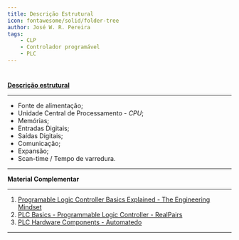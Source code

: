 ```yaml
---
title: Descrição Estrutural
icon: fontawesome/solid/folder-tree
author: José W. R. Pereira
tags:
    - CLP
    - Controlador programável
    - PLC
---
```


#


**[Descrição estrutural](../slides/aula02-descricao_estrutural.pdf)**

---


- Fonte de alimentação;
- Unidade Central de Processamento - *CPU*;
- Memórias;
- Entradas Digitais;
- Saídas Digitais;
- Comunicação;
- Expansão;
- Scan-time / Tempo de varredura.

---

**Material Complementar**

---

1. [Programable Logic Controller Basics Explained - The Engineering Mindset](https://youtu.be/uOtdWHMKhnw?si=1IrKs67Iis5yiBli)
2. [PLC Basics - Programmable Logic Controller - RealPairs](https://youtu.be/PbAGl_mv5XI?si=aiqbq88qaY9JAKWf)
3. [PLC Hardware Components - Automatedo](https://youtu.be/wlCG8d2iQ5c?si=tq6QTypNT3LbYfkn)

---
